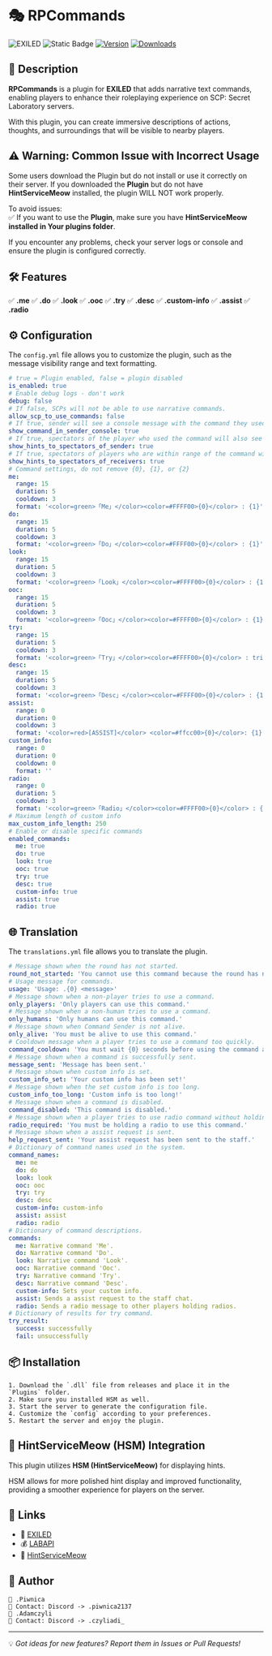 # 🎭 RPCommands

![EXILED](https://img.shields.io/badge/EXILED-Supported-green?style=for-the-badge)
![Static Badge](https://img.shields.io/badge/LabAPI-Supported-green?style=for-the-badge)
[![Version](https://img.shields.io/github/v/release/PiwnicaUwU/RPCommands?style=for-the-badge)](https://github.com/PiwnicaUwU/RPCommands/releases/latest)
[![Downloads](https://img.shields.io/github/downloads/PiwnicaUwU/RPCommands/total?style=for-the-badge)](https://github.com/PiwnicaUwU/RPCommands/releases)

## 📜 Description
**RPCommands** is a plugin for **EXILED** that adds narrative text commands, enabling players to enhance their roleplaying experience on SCP: Secret Laboratory servers.

With this plugin, you can create immersive descriptions of actions, thoughts, and surroundings that will be visible to nearby players.

## ⚠️ Warning: Common Issue with Incorrect Usage  

Some users download the Plugin but do not install or use it correctly on their server. If you downloaded the **Plugin** but do not have **HintServiceMeow** installed, the plugin WILL NOT work properly.  

To avoid issues:  
✅ If you want to use the **Plugin**, make sure you have **HintServiceMeow installed in Your plugins folder**.  

If you encounter any problems, check your server logs or console and ensure the plugin is configured correctly.

## 🛠️ Features
✅ **.me**
✅ **.do**
✅ **.look**
✅ **.ooc** 
✅ **.try**
✅ **.desc**
✅ **.custom-info**
✅ **.assist**
✅ **.radio**

## ⚙️ Configuration
The `config.yml` file allows you to customize the plugin, such as the message visibility range and text formatting.

```yaml
# true = Plugin enabled, false = plugin disabled
is_enabled: true
# Enable debug logs - don't work
debug: false
# If false, SCPs will not be able to use narrative commands.
allow_scp_to_use_commands: false
# If true, sender will see a console message with the command they used if it's shown to others.
show_command_in_sender_console: true
# If true, spectators of the player who used the command will also see the hint.
show_hints_to_spectators_of_sender: true
# If true, spectators of players who are within range of the command will also see the hint.
show_hints_to_spectators_of_receivers: true
# Command settings, do not remove {0}, {1}, or {2}
me:
  range: 15
  duration: 5
  cooldown: 3
  format: '<color=green>「Me」</color><color=#FFFF00>{0}</color> : {1}'
do:
  range: 15
  duration: 5
  cooldown: 3
  format: '<color=green>「Do」</color><color=#FFFF00>{0}</color> : {1}'
look:
  range: 15
  duration: 5
  cooldown: 3
  format: '<color=green>「Look」</color><color=#FFFF00>{0}</color> : {1}'
ooc:
  range: 15
  duration: 5
  cooldown: 3
  format: '<color=green>「Ooc」</color><color=#FFFF00>{0}</color> : {1}'
try:
  range: 15
  duration: 5
  cooldown: 3
  format: '<color=green>「Try」</color><color=#FFFF00>{0}</color> : tried to {1} and {2} did it!'
desc:
  range: 15
  duration: 5
  cooldown: 3
  format: '<color=green>「Desc」</color><color=#FFFF00>{0}</color> : {1}'
assist:
  range: 0
  duration: 0
  cooldown: 3
  format: '<color=red>[ASSIST]</color> <color=#ffcc00>{0}</color>: {1}'
custom_info:
  range: 0
  duration: 0
  cooldown: 0
  format: ''
radio:
  range: 0
  duration: 5
  cooldown: 3
  format: '<color=green>「Radio」</color><color=#FFFF00>{0}</color> : {1}'
# Maximum length of custom info
max_custom_info_length: 250
# Enable or disable specific commands
enabled_commands:
  me: true
  do: true
  look: true
  ooc: true
  try: true
  desc: true
  custom-info: true
  assist: true
  radio: true
```
## 🌐 Translation
The `translations.yml` file allows you to translate the plugin.

```yaml
# Message shown when the round has not started.
round_not_started: 'You cannot use this command because the round has not started yet.'
# Usage message for commands.
usage: 'Usage: .{0} <message>'
# Message shown when a non-player tries to use a command.
only_players: 'Only players can use this command.'
# Message shown when a non-human tries to use a command.
only_humans: 'Only humans can use this command.'
# Message shown when Command Sender is not alive.
only_alive: 'You must be alive to use this command.'
# Cooldown message when a player tries to use a command too quickly.
command_cooldown: 'You must wait {0} seconds before using the command again.'
# Message shown when a command is successfully sent.
message_sent: 'Message has been sent.'
# Message shown when custom info is set.
custom_info_set: 'Your custom info has been set!'
# Message shown when the set custom info is too long.
custom_info_too_long: 'Custom info is too long!'
# Message shown when a command is disabled.
command_disabled: 'This command is disabled.'
# Message shown when a player tries to use radio command without holding a radio.
radio_required: 'You must be holding a radio to use this command.'
# Message shown when a assist request is sent.
help_request_sent: 'Your assist request has been sent to the staff.'
# Dictionary of command names used in the system.
command_names:
  me: me
  do: do
  look: look
  ooc: ooc
  try: try
  desc: desc
  custom-info: custom-info
  assist: assist
  radio: radio
# Dictionary of command descriptions.
commands:
  me: Narrative command 'Me'.
  do: Narrative command 'Do'.
  look: Narrative command 'Look'.
  ooc: Narrative command 'Ooc'.
  try: Narrative command 'Try'.
  desc: Narrative command 'Desc'.
  custom-info: Sets your custom info.
  assist: Sends a assist request to the staff chat.
  radio: Sends a radio message to other players holding radios.
# Dictionary of results for try command.
try_result:
  success: successfully
  fail: unsuccessfully
```

## 📦 Installation
```plaintext
1. Download the `.dll` file from releases and place it in the `Plugins` folder.
2. Make sure you installed HSM as well.
3. Start the server to generate the configuration file.
4. Customize the `config` according to your preferences.
5. Restart the server and enjoy the plugin.
```

## 🐾 HintServiceMeow (HSM) Integration
This plugin utilizes **HSM (HintServiceMeow)** for displaying hints.

HSM allows for more polished hint display and improved functionality, providing a smoother experience for players on the server.

## 🔗 Links
- 📖 [EXILED](https://github.com/ExSLMod-Team/EXILED)
- 💰 [LABAPI](https://github.com/northwood-studios/LabAPI)
- 🐾 [HintServiceMeow](https://github.com/MeowServer/HintServiceMeow)


## 👥 Author
```plaintext
👤 .Piwnica  
📧 Contact: Discord -> .piwnica2137
👤 .Adamczyli
📧 Contact: Discord -> .czyliadi_
```

---

💡 *Got ideas for new features? Report them in Issues or Pull Requests!*

